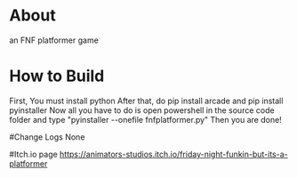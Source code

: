 # About
an FNF platformer game

# How to Build
First, You must install python
After that, do pip install arcade and pip install pyinstaller
Now all you have to do is open powershell in the source code folder and type "pyinstaller --onefile fnfplatformer.py"
Then you are done!

#Change Logs
None

#Itch.io page
https://animators-studios.itch.io/friday-night-funkin-but-its-a-platformer
